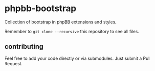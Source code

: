 # phpbb-bootstrap
Collection of bootstrap in phpBB extensions and styles. 

Remember to ```git clone --recursive``` this repository to see all files.

## contributing
Feel free to add your code directly or via submodules. Just submit a Pull Request.
